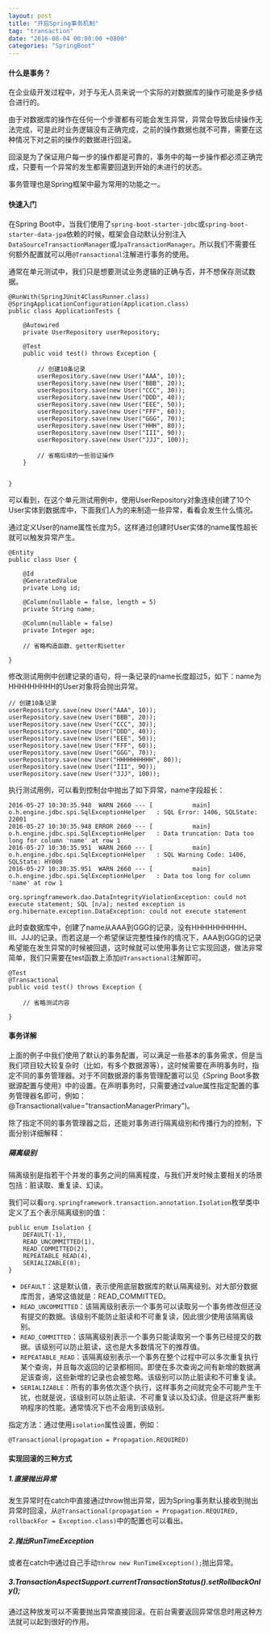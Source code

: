 ```yaml
---
layout: post
title: "开启Spring事务机制"
tag: "transaction"
date: "2016-08-04 00:00:00 +0800"
categories: "SpringBoot"
---
```


#### 什么是事务？

在企业级开发过程中，对于与无人员来说一个实际的对数据库的操作可能是多步结合进行的。
<!--more--> 
由于对数据库的操作在任何一个步骤都有可能会发生异常，异常会导致后续操作无法完成，可是此时业务逻辑没有正确完成，之前的操作数据也就不可靠，需要在这种情况下对之前的操作的数据进行回滚。  

回滚是为了保证用户每一步的操作都是可靠的，事务中的每一步操作都必须正确完成，只要有一个异常的发生都需要回退到开始的未进行的状态。  

事务管理也是Spring框架中最为常用的功能之一。


#### 快速入门

在Spring Boot中，当我们使用了`spring-boot-starter-jdbc`或`spring-boot-starter-data-jpa`依赖的时候，框架会自动默认分别注入  `DataSourceTransactionManager`或`JpaTransactionManager`。所以我们不需要任何额外配置就可以用`@Transactional`注解进行事务的使用。


通常在单元测试中，我们只是想要测试业务逻辑的正确与否，并不想保存测试数据。  
```
@RunWith(SpringJUnit4ClassRunner.class)
@SpringApplicationConfiguration(Application.class)
public class ApplicationTests {

    @Autowired
    private UserRepository userRepository;

    @Test
    public void test() throws Exception {

        // 创建10条记录
        userRepository.save(new User("AAA", 10));
        userRepository.save(new User("BBB", 20));
        userRepository.save(new User("CCC", 30));
        userRepository.save(new User("DDD", 40));
        userRepository.save(new User("EEE", 50));
        userRepository.save(new User("FFF", 60));
        userRepository.save(new User("GGG", 70));
        userRepository.save(new User("HHH", 80));
        userRepository.save(new User("III", 90));
        userRepository.save(new User("JJJ", 100));

        // 省略后续的一些验证操作
    }


}
```

可以看到，在这个单元测试用例中，使用UserRepository对象连续创建了10个User实体到数据库中，下面我们人为的来制造一些异常，看看会发生什么情况。

通过定义User的name属性长度为5，这样通过创建时User实体的name属性超长就可以触发异常产生。

```
@Entity
public class User {

    @Id
    @GeneratedValue
    private Long id;

    @Column(nullable = false, length = 5)
    private String name;

    @Column(nullable = false)
    private Integer age;

    // 省略构造函数、getter和setter

}
```

修改测试用例中创建记录的语句，将一条记录的name长度超过5，如下：name为HHHHHHHHH的User对象将会抛出异常。  

```
// 创建10条记录
userRepository.save(new User("AAA", 10));  
userRepository.save(new User("BBB", 20));  
userRepository.save(new User("CCC", 30));  
userRepository.save(new User("DDD", 40));  
userRepository.save(new User("EEE", 50));  
userRepository.save(new User("FFF", 60));  
userRepository.save(new User("GGG", 70));  
userRepository.save(new User("HHHHHHHHHH", 80));  
userRepository.save(new User("III", 90));  
userRepository.save(new User("JJJ", 100));
```

执行测试用例，可以看到控制台中抛出了如下异常，name字段超长：  

```
2016-05-27 10:30:35.948  WARN 2660 --- [           main] o.h.engine.jdbc.spi.SqlExceptionHelper   : SQL Error: 1406, SQLState: 22001  
2016-05-27 10:30:35.948 ERROR 2660 --- [           main] o.h.engine.jdbc.spi.SqlExceptionHelper   : Data truncation: Data too long for column 'name' at row 1  
2016-05-27 10:30:35.951  WARN 2660 --- [           main] o.h.engine.jdbc.spi.SqlExceptionHelper   : SQL Warning Code: 1406, SQLState: HY000  
2016-05-27 10:30:35.951  WARN 2660 --- [           main] o.h.engine.jdbc.spi.SqlExceptionHelper   : Data too long for column 'name' at row 1

org.springframework.dao.DataIntegrityViolationException: could not execute statement; SQL [n/a]; nested exception is org.hibernate.exception.DataException: could not execute statement  
```

此时查数据库中，创建了name从AAA到GGG的记录，没有HHHHHHHHHH、III、JJJ的记录。而若这是一个希望保证完整性操作的情况下，AAA到GGG的记录希望能在发生异常的时候被回退，这时候就可以使用事务让它实现回退，做法非常简单，我们只需要在test函数上添加`@Transactional`注解即可。

```
@Test
@Transactional
public void test() throws Exception {

    // 省略测试内容

}
```

#### 事务详解  
上面的例子中我们使用了默认的事务配置，可以满足一些基本的事务需求，但是当我们项目较大较复杂时（比如，有多个数据源等），这时候需要在声明事务时，指定不同的事务管理器。对于不同数据源的事务管理配置可以见《Spring Boot多数据源配置与使用》中的设置。在声明事务时，只需要通过value属性指定配置的事务管理器名即可，例如：@Transactional(value="transactionManagerPrimary")。

除了指定不同的事务管理器之后，还能对事务进行隔离级别和传播行为的控制，下面分别详细解释：  

##### 隔离级别  

隔离级别是指若干个并发的事务之间的隔离程度，与我们开发时候主要相关的场景包括：脏读取、重复读、幻读。

我们可以看`org.springframework.transaction.annotation.Isolation`枚举类中定义了五个表示隔离级别的值：  
```
public enum Isolation {  
    DEFAULT(-1),
    READ_UNCOMMITTED(1),
    READ_COMMITTED(2),
    REPEATABLE_READ(4),
    SERIALIZABLE(8);
}
```

* `DEFAULT`：这是默认值，表示使用底层数据库的默认隔离级别。对大部分数据库而言，通常这值就是：READ_COMMITTED。
* `READ_UNCOMMITTED`：该隔离级别表示一个事务可以读取另一个事务修改但还没有提交的数据。该级别不能防止脏读和不可重复读，因此很少使用该隔离级别。  
* `READ_COMMITTED`：该隔离级别表示一个事务只能读取另一个事务已经提交的数据。该级别可以防止脏读，这也是大多数情况下的推荐值。   
* `REPEATABLE_READ`：该隔离级别表示一个事务在整个过程中可以多次重复执行某个查询，并且每次返回的记录都相同。即使在多次查询之间有新增的数据满足该查询，这些新增的记录也会被忽略。该级别可以防止脏读和不可重复读。  
* `SERIALIZABLE`：所有的事务依次逐个执行，这样事务之间就完全不可能产生干扰，也就是说，该级别可以防止脏读、不可重复读以及幻读。但是这将严重影响程序的性能。通常情况下也不会用到该级别。  

指定方法：通过使用`isolation`属性设置，例如：  

```
@Transactional(propagation = Propagation.REQUIRED)
```

#### 实现回滚的三种方式 

##### 1.直接抛出异常

发生异常时在catch中直接通过throw抛出异常，因为Spring事务默认接收到抛出异常时回滚，从`@Transactional(propagation = Propagation.REQUIRED, rollbackFor = Exception.class)`中的配置也可以看出。

##### 2.抛出RunTimeException

或者在catch中通过自己手动`throw new RunTimeException();`抛出异常。

##### 3.TransactionAspectSupport.currentTransactionStatus().setRollbackOnly();

通过这种放发可以不需要抛出异常直接回滚。在前台需要返回异常信息时用这种方法就可以起到很好的作用。